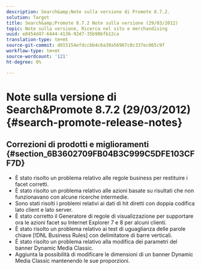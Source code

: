 ```yaml
---
description: Search&amp;Note sulla versione di Promote 8.7.2.
solution: Target
title: Search&amp;Promote 8.7.2 Note sulla versione (29/03/2012)
topic: Note sulla versione, Ricerca nel sito e merchandising
uuid: e8454d47-6444-4136-92d7-35b90bfb12ca
translation-type: tm+mt
source-git-commit: d015154efdccbb4c6a39a56907c0c337ec065c9f
workflow-type: tm+mt
source-wordcount: '121'
ht-degree: 0%

---
```



# Note sulla versione di Search&amp;Promote 8.7.2 (29/03/2012){#search-promote-release-notes}

## Correzioni di prodotti e miglioramenti {#section_6B3602709FB04B3C999C5DFE103CFF7D}

* È stato risolto un problema relativo alle regole business per restituire i facet corretti.
* È stato risolto un problema relativo alle azioni basate su risultati che non funzionavano con alcune ricerche intermedie.
* Sono stati risolti i problemi relativi ai dati di hit diretti con doppia codifica lato client e lato server.
* È stato corretto il Generatore di regole di visualizzazione per supportare ora le azioni facet su Internet Explorer 7 e 8 per alcuni clienti.
* È stato risolto un problema relativo ai test di uguaglianza delle parole chiave [!DNL Business Rules] con delimitatore di barre verticali.
* È stato risolto un problema relativo alla modifica dei parametri del banner Dynamic Media Classic.
* Aggiunta la possibilità di modificare le dimensioni di un banner Dynamic Media Classic mantenendo le sue proporzioni.


